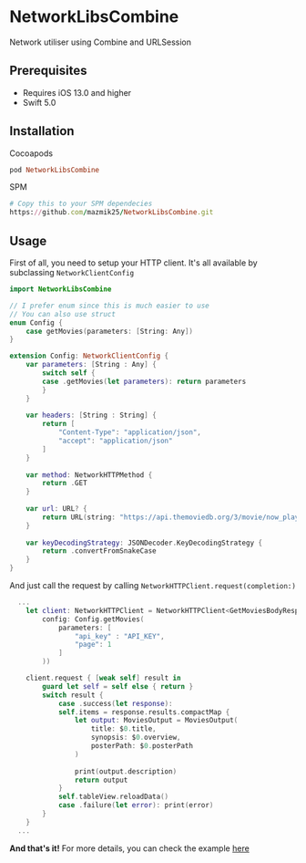 # NetworkLibsCombine
Network utiliser using Combine and URLSession

## Prerequisites
- Requires iOS 13.0 and higher
- Swift 5.0

## Installation
Cocoapods
```ruby
pod NetworkLibsCombine
```
SPM
```ruby
# Copy this to your SPM dependecies 
https://github.com/mazmik25/NetworkLibsCombine.git
``` 

## Usage
First of all, you need to setup your HTTP client. It's all available by subclassing `NetworkClientConfig`
```swift
import NetworkLibsCombine

// I prefer enum since this is much easier to use
// You can also use struct
enum Config {
    case getMovies(parameters: [String: Any])
}

extension Config: NetworkClientConfig {
    var parameters: [String : Any] {
        switch self {
        case .getMovies(let parameters): return parameters
        }
    }
    
    var headers: [String : String] {
        return [
            "Content-Type": "application/json",
            "accept": "application/json"
        ]
    }
    
    var method: NetworkHTTPMethod {
        return .GET
    }
    
    var url: URL? {
        return URL(string: "https://api.themoviedb.org/3/movie/now_playing")
    }
    
    var keyDecodingStrategy: JSONDecoder.KeyDecodingStrategy {
        return .convertFromSnakeCase
    }
}
```
And just call the request by calling `NetworkHTTPClient.request(completion:)`
```swift
  ...
    let client: NetworkHTTPClient = NetworkHTTPClient<GetMoviesBodyResponse>(
        config: Config.getMovies(
            parameters: [
                "api_key" : "API_KEY",
                "page": 1
            ]
        ))

    client.request { [weak self] result in
        guard let self = self else { return }
        switch result {
            case .success(let response):
            self.items = response.results.compactMap {
                let output: MoviesOutput = MoviesOutput(
                    title: $0.title,
                    synopsis: $0.overview,
                    posterPath: $0.posterPath
                )
            
                print(output.description)
                return output
            }
            self.tableView.reloadData()
            case .failure(let error): print(error)
        }
    }
  ...
```
**And that's it!** For more details, you can check the example [here](https://github.com/mazmik25/NetworkLibsCombine/tree/main/NetworkLibsCombineExample)
